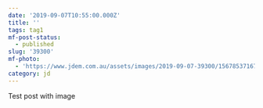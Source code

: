 ```yaml
---
date: '2019-09-07T10:55:00.000Z'
title: ''
tags: tag1
mf-post-status:
  - published
slug: '39300'
mf-photo:
  - 'https://www.jdem.com.au/assets/images/2019-09-07-39300/1567853716738.jpg'
category: jd
---
```

Test post with image
